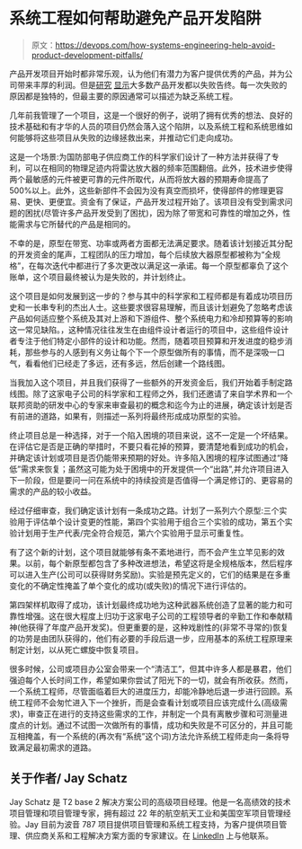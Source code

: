 # 系统工程如何帮助避免产品开发陷阱

> 原文：<https://devops.com/how-systems-engineering-help-avoid-product-development-pitfalls/>

产品开发项目开始时都非常乐观，认为他们有潜力为客户提供优秀的产品，并为公司带来丰厚的利润。但是[研究](https://www.stage-gate.com/resources_stage-gate_latestresearch.php) [显示](http://onlinelibrary.wiley.com/doi/10.1111/j.1540-5885.2012.01009.x/abstract)大多数产品开发都以失败告终。每一次失败的原因都是独特的，但最主要的原因通常可以描述为缺乏系统工程。

几年前我管理了一个项目，这是一个很好的例子，说明了拥有优秀的想法、良好的技术基础和有才华的人员的项目仍然会落入这个陷阱，以及系统工程和系统思维如何能够将这些项目从失败的边缘拯救出来，并推动它们走向成功。

这是一个场景:为国防部电子供应商工作的科学家们设计了一种方法并获得了专利，可以在相同的物理足迹内将雷达放大器的频率范围翻倍。此外，技术进步使得两个最敏感的元件被更可靠的元件所取代，从而将放大器的预期寿命提高了 500%以上。此外，这些新部件不会因为没有真空而损坏，使得部件的修理更容易、更快、更便宜。资金有了保证，产品开发过程开始了。该项目没有受到需求问题的困扰(尽管许多产品开发受到了困扰)，因为除了带宽和可靠性的增加之外，性能需求与它所替代的产品是相同的。

不幸的是，原型在带宽、功率或两者方面都无法满足要求。随着该计划接近其分配的开发资金的尾声，工程团队的压力增加，每个后续放大器原型都被称为“全规格”，在每次迭代中都进行了多次更改以满足这一承诺。每一个原型都辜负了这个账单，这个项目最终被认为是失败的，并计划终止。

这个项目是如何发展到这一步的？参与其中的科学家和工程师都是有着成功项目历史和一长串专利的杰出人士。这些要求很容易理解，而且该计划避免了忽略考虑该产品如何适应整个系统及其对上游和下游组件、整个系统电力和冷却预算等的影响这一常见缺陷。，这种情况往往发生在由组件设计者运行的项目中，这些组件设计者专注于他们特定小部件的设计和功能。然而，随着项目预算和开发进度的稳步消耗，那些参与的人感到有义务让每个下一个原型做所有的事情，而不是深吸一口气，看看他们已经走了多远，还有多远，然后创建一个路线图。

当我加入这个项目，并且我们获得了一些额外的开发资金后，我们开始着手制定路线图。除了这家电子公司的科学家和工程师之外，我们还邀请了来自学术界和一个联邦资助的研发中心的专家来审查最初的概念和迄今为止的进展，确定该计划是否有前进的道路，如果有，则描述一系列将最终形成成功原型的实验。

终止项目总是一种选择，对于一个陷入困境的项目来说，这不一定是一个坏结果。在评估它是否是正确的举措时，不要只看花掉的预算，要清楚地看到成功的机会，并确定该计划或项目是否仍能带来预期的好处。许多陷入困境的程序试图通过“降低”需求来恢复；虽然这可能为处于困境中的开发提供一个“出路”,并允许项目进入下一阶段，但是要问一问在系统中的持续投资是否值得一个满足修订的、更容易的需求的产品的较小收益。

经过仔细审查，我们确定该计划有一条成功之路。计划了一系列六个原型:三个实验用于评估单个设计变更的性能，第四个实验用于组合三个实验的成功，第五个实验计划用于生产代表/完全符合规范，第六个实验用于显示可重复性。

有了这个新的计划，这个项目就能够有条不紊地进行，而不会产生立竿见影的效果。以前，每个新原型都包含了多种改进想法，希望这将是全规格版本，然后程序可以进入生产(公司可以获得财务奖励)。实验是预先定义的，它们的结果是在多重变化的不确定性掩盖了单个变化的成功(或失败)的情况下进行评估的。

第四架样机取得了成功，该计划最终成功地为这种武器系统创造了显著的能力和可靠性增强。这在很大程度上归功于这家电子公司的工程领导者的辛勤工作和奉献精神(他获得了年度产品开发奖)。但更重要的是，这种戏剧性的(非常不寻常的)恢复的功劳是由团队获得的，他们有必要的手段后退一步，应用基本的系统工程原理来制定计划，以从死亡螺旋中恢复项目。

很多时候，公司或项目办公室会带来一个“清洁工”，但其中许多人都是暴君，他们强迫每个人长时间工作，希望如果你尝试了阳光下的一切，就会有所收获。然而，一个系统工程师，尽管面临着巨大的进度压力，却能冷静地后退一步进行回顾。系统工程师不会匆忙进入下一个挫折，而是会查看计划或项目应该完成什么(高级需求)，审查正在进行的支持这些需求的工作，并制定一个具有离散步骤和可测量进度点的计划。通过不试图一次做所有的事情，成功和失败是不可区分的，并且可能互相掩盖，有一个系统的(再次有“系统”这个词)方法允许系统工程师走向一条将导致满足最初需求的道路。

## 关于作者/ Jay Schatz

Jay Schatz 是 T2 base 2 解决方案公司的高级项目经理。他是一名高绩效的技术项目管理和项目管理专家，拥有超过 22 年的航空航天工业和美国空军项目管理经验。Jay 目前为波音 787 项目提供项目管理和系统工程支持，为客户提供项目管理、供应商关系和工程解决方案方面的专家建议。在 [LinkedIn](https://www.linkedin.com/in/jayschatz/) 上与他联系。